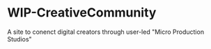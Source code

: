 # WIP-CreativeCommunity

A site to conenct digital creators through user-led "Micro Production Studios"

